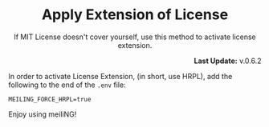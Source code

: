<h1 align="center">Apply Extension of License</h1>
<p align="center">If MIT License doesn't cover yourself, use this method to activate license extension.</p>
<p align="right"><b>Last Update:</b> v.0.6.2</p>

In order to activate License Extension, (in short, use HRPL), add the following to the end of the `.env` file:  
```env
MEILING_FORCE_HRPL=true
```

Enjoy using meiliNG!  
